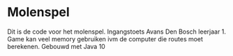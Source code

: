 # Molenspel

Dit is de code voor het molenspel. Ingangstoets Avans Den Bosch leerjaar 1. Game kan veel memory gebruiken ivm de computer die routes moet berekenen. Gebouwd met Java 10
